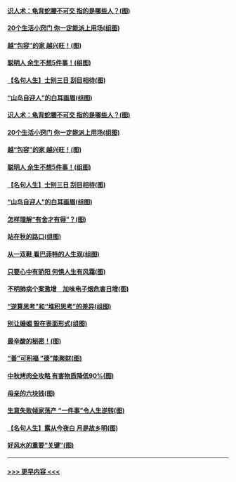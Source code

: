 #### [识人术：龟背蛇腰不可交 指的是哪些人？(图)](../pages/p8/907503.md?t=09161955) 
#### [20个生活小窍门 你一定能派上用场(组图)](../pages/p8/907510.md?t=09161955) 
#### [越“包容”的家 越兴旺！(图)](../pages/p8/907328.md?t=09161955) 
#### [聪明人 余生不想5件事！(组图)](../pages/p8/907364.md?t=09161955) 
#### [【名句人生】士别三日 刮目相待(图)](../pages/p8/906988.md?t=09161955) 
#### [“山鸟自迎人”的白耳画眉(组图)](../pages/p8/907332.md?t=09161955) 
#### [识人术：龟背蛇腰不可交 指的是哪些人？(图)](../pages/p8/907503.md?t=09161955) 
#### [20个生活小窍门 你一定能派上用场(组图)](../pages/p8/907510.md?t=09161955) 
#### [越“包容”的家 越兴旺！(图)](../pages/p8/907328.md?t=09161955) 
#### [聪明人 余生不想5件事！(组图)](../pages/p8/907364.md?t=09161955) 
#### [【名句人生】士别三日 刮目相待(图)](../pages/p8/906988.md?t=09161955) 
#### [“山鸟自迎人”的白耳画眉(组图)](../pages/p8/907332.md?t=09161955) 
#### [怎样理解“有舍才有得”？(图)](../pages/p8/906872.md?t=09161955) 
#### [站在秋的路口(组图)](../pages/p8/906914.md?t=09161955) 
#### [从一双鞋 看巴菲特的人生观(组图)](../pages/p8/907311.md?t=09161955) 
#### [只要心中有骄阳 何惧人生有风霜(图)](../pages/p8/907320.md?t=09161955) 
#### [不明肺病个案激增　加味电子烟危害日增(图)](../pages/p8/907307.md?t=09161955) 
#### [“逆算思考”和“堆积思考”的差异(组图)](../pages/p8/907229.md?t=09161955) 
#### [别让婚姻 毁在表面形式(组图)](../pages/p8/907118.md?t=09161955) 
#### [最辛酸的秘密！(图)](../pages/p8/906327.md?t=09161955) 
#### [“善”可积福 “德”能聚财(图)](../pages/p8/906906.md?t=09161955) 
#### [中秋烤肉全攻略 有害物质降低90%(图)](../pages/p8/907227.md?t=09161955) 
#### [母亲的六块钱(图)](../pages/p8/907107.md?t=09161955) 
#### [生意失败倾家荡产 “一件事”令人生逆转(图)](../pages/p8/907101.md?t=09161955) 
#### [【名句人生】露从今夜白 月是故乡明(图)](../pages/p8/906558.md?t=09161955) 
#### [好风水的重要“关键”(图)](../pages/p8/907087.md?t=09161955) 

----
#### [ >>> 更早内容 <<< ](../indexes/p8-earlier.md)
